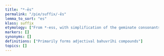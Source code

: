 ```yaml
---
title: "*-ēs"
permalink: "/pie/suffix/-ēs"
lemma_to_sort: "es"
klass: suffix
etymology: ["From *-ess, with simplification of the geminate consonants and compensatory lengthening, from neuter s-stem *-os with nominative *-s."]
markers: []
synonyms: []
definitions: ["Primarily forms adjectival bahuvrīhi compounds"]
topics: []
---
```

